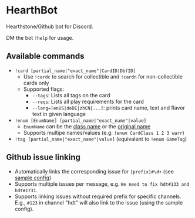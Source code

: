 # HearthBot
Hearthstone/Github bot for Discord.

DM the bot `!help` for usage.


## Available commands

- `!card [partial_name|"exact_name"|CardID|DbfID]`
  - Use `!cardc` to search for collectible and `!cardn` for non-collectible cards only
  - Supported flags:
    - `--tags`: Lists all tags on the card
    - `--reqs`: Lists all play requirements for the card
    - `--lang=[enUS|deDE|zhCN|...]`: prints card name, text and flavor text in given language
- `!enum [EnumName] [partial_name|"exact_name"|value]`
  - `EnumName` can be the [class name](https://github.com/HearthSim/python-hearthstone/blob/master/hearthstone/enums.py#L599) or the [original name](https://github.com/HearthSim/python-hearthstone/blob/master/hearthstone/enums.py#L600)
  - Supports multipe names/values (e.g. `!enum CardClass 1 2 3 warr`)
- `!tag [partial_name|"exact_name"|value]` (equivalent to `!enum GameTag`)


## Github issue linking

- Automatically links the corresponding issue for `[prefix]#\d+` (see [sample config](https://github.com/azeier/hearthbot/blob/master/config_example.json))
- Supports multiple issues per message, e.g. `We need to fix hdt#133 and hdt#1731`.
- Supports linking issues without required prefix for specific channels. E.g., `#123` in channel "hdt" will also link to the issue (using the sample config).
